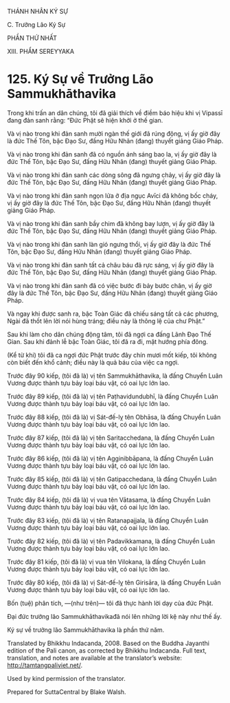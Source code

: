 THÁNH NHÂN KÝ SỰ

C. Trưởng Lão Ký Sự

PHẦN THỨ NHẤT

XIII. PHẨM SEREYYAKA

# 125\. Ký Sự về Trưởng Lão Sammukhāthavika

Trong khi trấn an dân chúng, tôi đã giải thích về điềm báo hiệu khi vị Vipassī đang đản sanh rằng: “Đức Phật sẽ hiện khởi ở thế gian.

Và vị nào trong khi đản sanh mười ngàn thế giới đã rúng động, vị ấy giờ đây là đức Thế Tôn, bậc Đạo Sư, đấng Hữu Nhãn (đang) thuyết giảng Giáo Pháp.

Và vị nào trong khi đản sanh đã có nguồn ánh sáng bao la, vị ấy giờ đây là đức Thế Tôn, bậc Đạo Sư, đấng Hữu Nhãn (đang) thuyết giảng Giáo Pháp.

Và vị nào trong khi đản sanh các dòng sông đã ngưng chảy, vị ấy giờ đây là đức Thế Tôn, bậc Đạo Sư, đấng Hữu Nhãn (đang) thuyết giảng Giáo Pháp.

Và vị nào trong khi đản sanh ngọn lửa ở địa ngục Avīci đã không bốc cháy, vị ấy giờ đây là đức Thế Tôn, bậc Đạo Sư, đấng Hữu Nhãn (đang) thuyết giảng Giáo Pháp.

Và vị nào trong khi đản sanh bầy chim đã không bay lượn, vị ấy giờ đây là đức Thế Tôn, bậc Đạo Sư, đấng Hữu Nhãn (đang) thuyết giảng Giáo Pháp.

Và vị nào trong khi đản sanh làn gió ngưng thổi, vị ấy giờ đây là đức Thế Tôn, bậc Đạo Sư, đấng Hữu Nhãn (đang) thuyết giảng Giáo Pháp.

Và vị nào trong khi đản sanh tất cả châu báu đã rực sáng, vị ấy giờ đây là đức Thế Tôn, bậc Đạo Sư, đấng Hữu Nhãn (đang) thuyết giảng Giáo Pháp.

Và vị nào trong khi đản sanh đã có việc bước đi bảy bước chân, vị ấy giờ đây là đức Thế Tôn, bậc Đạo Sư, đấng Hữu Nhãn (đang) thuyết giảng Giáo Pháp.

Và ngay khi được sanh ra, bậc Toàn Giác đã chiếu sáng tất cả các phương, Ngài đã thốt lên lời nói hùng tráng; điều này là thông lệ của chư Phật.”

Sau khi làm cho dân chúng động tâm, tôi đã ngợi ca đấng Lãnh Đạo Thế Gian. Sau khi đảnh lễ bậc Toàn Giác, tôi đã ra đi, mặt hướng phía đông.

(Kể từ khi) tôi đã ca ngợi đức Phật trước đây chín mươi mốt kiếp, tôi không còn biết đến khổ cảnh; điều này là quả báu của việc ca ngợi.

Trước đây 90 kiếp, (tôi đã là) vị tên Sammukhāthavika, là đấng Chuyển Luân Vương được thành tựu bảy loại báu vật, có oai lực lớn lao.

Trước đây 89 kiếp, (tôi đã là) vị tên Paṭhavidundubhī, là đấng Chuyển Luân Vương được thành tựu bảy loại báu vật, có oai lực lớn lao.

Trước đây 88 kiếp, (tôi đã là) vị Sát-đế-lỵ tên Obhāsa, là đấng Chuyển Luân Vương được thành tựu bảy loại báu vật, có oai lực lớn lao.

Trước đây 87 kiếp, (tôi đã là) vị tên Saritacchedana, là đấng Chuyển Luân Vương được thành tựu bảy loại báu vật, có oai lực lớn lao.

Trước đây 86 kiếp, (tôi đã là) vị tên Agginibbāpana, là đấng Chuyển Luân Vương được thành tựu bảy loại báu vật, có oai lực lớn lao.

Trước đây 85 kiếp, (tôi đã là) vị tên Gatipacchedana, là đấng Chuyển Luân Vương được thành tựu bảy loại báu vật, có oai lực lớn lao.

Trước đây 84 kiếp, (tôi đã là) vị vua tên Vātasama, là đấng Chuyển Luân Vương được thành tựu bảy loại báu vật, có oai lực lớn lao.

Trước đây 83 kiếp, (tôi đã là) vị tên Ratanapajjala, là đấng Chuyển Luân Vương được thành tựu bảy loại báu vật, có oai lực lớn lao.

Trước đây 82 kiếp, (tôi đã là) vị tên Padavikkamana, là đấng Chuyển Luân Vương được thành tựu bảy loại báu vật, có oai lực lớn lao.

Trước đây 81 kiếp, (tôi đã là) vị vua tên Vilokana, là đấng Chuyển Luân Vương được thành tựu bảy loại báu vật, có oai lực lớn lao.

Trước đây 80 kiếp, (tôi đã là) vị Sát-đế-lỵ tên Girisāra, là đấng Chuyển Luân Vương được thành tựu bảy loại báu vật, có oai lực lớn lao.

Bốn (tuệ) phân tích, ―(như trên)― tôi đã thực hành lời dạy của đức Phật.

Đại đức trưởng lão Sammukhāthavikađã nói lên những lời kệ này như thế ấy.

Ký sự về trưởng lão Sammukhāthavika là phần thứ năm.

Translated by Bhikkhu Indacanda, 2008. Based on the Buddha Jayanthi edition of the Pali canon, as corrected by Bhikkhu Indacanda. Full text, translation, and notes are available at the translator’s website: http://tamtangpaliviet.net/.

Used by kind permission of the translator.

Prepared for SuttaCentral by Blake Walsh.